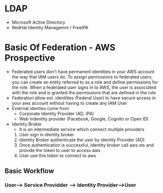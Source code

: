 # LDAP
- Microsoft Active Directory
- RedHat Identity Managemnt / FreeIPA

# Basic Of Federation - AWS Prospective
- Federated users don't have permanent identities in your AWS account the way that IAM users do. To assign permissions to federated users, you can create an entity referred to as a role and define permissions for the role. When a federated user signs in to AWS, the user is associated with the role and is granted the permissions that are defined in the role
- Federation allow ext. identities (Federal User) to have secure access in your aws account without having to create any IAM User
- External identies come from
    - Corporate Identity Provider (AD, IPA)
    - Web Indentity provider (Facebook, Google, Cognito or Open ID)
- Identity Broker
    - It is an intermediate service  which connect multiple providers
    1. User sign in identity broker
    2. Identity Broker authenticate the user by identity Provider (AD)
    3. Once authentication is successful, Identity broker call aws sts and provide the token to user to access aws
    4. User use this token to connect to aws


## Basic Workflow
### User--> Service Providder --> Identity Provider-->User
